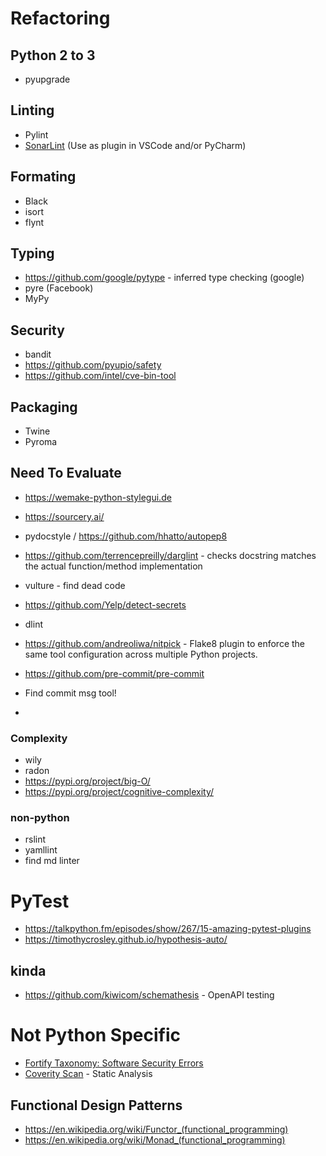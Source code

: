 # Refactoring

## Python 2 to 3
* pyupgrade

## Linting
* Pylint
* [SonarLint](https://www.sonarlint.org/) (Use as plugin in VSCode and/or PyCharm)

## Formating
* Black
* isort
* flynt

## Typing
* https://github.com/google/pytype - inferred type checking (google)
* pyre (Facebook)
* MyPy

## Security
* bandit
* https://github.com/pyupio/safety
* https://github.com/intel/cve-bin-tool

## Packaging
* Twine
* Pyroma

## Need To Evaluate
* https://wemake-python-stylegui.de
* https://sourcery.ai/
* pydocstyle / https://github.com/hhatto/autopep8
* https://github.com/terrencepreilly/darglint - checks docstring matches the actual function/method implementation
* vulture - find dead code
* https://github.com/Yelp/detect-secrets
* dlint
* https://github.com/andreoliwa/nitpick - Flake8 plugin to enforce the same tool configuration across multiple Python projects.
* https://github.com/pre-commit/pre-commit

* Find commit msg tool!
* 

### Complexity
* wily
* radon
* https://pypi.org/project/big-O/
* https://pypi.org/project/cognitive-complexity/

### non-python
* rslint
* yamllint
* find md linter

# PyTest
* https://talkpython.fm/episodes/show/267/15-amazing-pytest-plugins
* https://timothycrosley.github.io/hypothesis-auto/

## kinda
* https://github.com/kiwicom/schemathesis - OpenAPI testing

# Not Python Specific
* [Fortify Taxonomy: Software Security Errors](https://vulncat.fortify.com/)
* [Coverity Scan](https://scan.coverity.com/) - Static Analysis

## Functional Design Patterns
* https://en.wikipedia.org/wiki/Functor_(functional_programming)
* https://en.wikipedia.org/wiki/Monad_(functional_programming)
<!--stackedit_data:
eyJoaXN0b3J5IjpbLTE4MTcwMDU5MjAsMTkxMzYzMjI2OCwyNT
Q1Mzc2MDIsMTcxNjgzMjk4NywtNzU3NDc0NzE5LC0yMTI2ODQ3
MTUwLDEwMDY3MjM1NzksMTMxNjQ1NDkxMCwtMTE4ODA3ODA0OC
wtMTkyOTA4NzM5NywtNjY0NzE0MDIwXX0=
-->